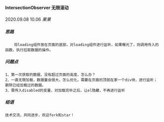 #### IntersectionObserver 无限滚动

2020.09.08 10.06  *果果*

##### 思路
```
    将loading组件放在页面的底部，对loading组件进行监听，如果曝光了，则调用传入的函数，执行拉取数据的操作。
```

##### 问题点

```
1、第一次获取的数据，没有超过页面的高度，怎么办？
2、一直无限加载，数据量会很大，怎么优化，需要在页面的顶部在家一个div块，进行监听；删除已经加载过的数据。
3、需传入disabled的变量，对加载完毕之后，让el隐藏，不再进行监听
```

#####  结语

```
技术交流，共同进步，欢迎fork和star！
```



